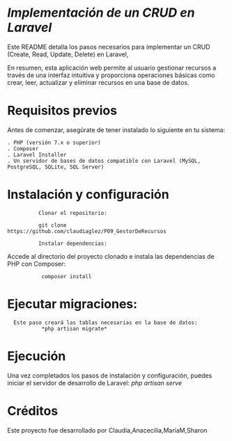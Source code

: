 # *Implementación de un CRUD en Laravel*
Este README detalla los pasos necesarios para implementar un CRUD (Create, Read, Update, Delete) en Laravel, 

En resumen, esta aplicación web permite al usuario gestionar recursos a través de una interfaz intuitiva y proporciona operaciones básicas como crear, leer, actualizar y eliminar recursos en una base de datos.

   # Requisitos previos
Antes de comenzar, asegúrate de tener instalado lo siguiente en tu sistema:

    . PHP (versión 7.x o superior)
    . Composer
    . Laravel Installer
    . Un servidor de bases de datos compatible con Laravel (MySQL, PostgreSQL, SQLite, SQL Server)

   # Instalación y configuración
              Clonar el repositorio:

              git clone https://github.com/claudiaglez/P09_GestorDeRecursos

              Instalar dependencias:

Accede al directorio del proyecto clonado e instala las dependencias de PHP con Composer:


            
               composer install


   #  Ejecutar migraciones:
      Este paso creará las tablas necesarias en la base de datos:
               *php artisan migrate*

 #   Ejecución
Una vez completados los pasos de instalación y configuración, puedes iniciar el servidor de desarrollo de Laravel:
                *php artisan serve*



#   Créditos
Este proyecto fue desarrollado por   Claudia,Anacecilia,MariaM,Sharon 
                                            